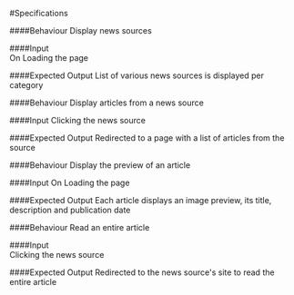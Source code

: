 #Specifications

####Behaviour
Display news sources

####Input	
On Loading the page	

####Expected Output
List of various news sources is displayed per category

####Behaviour
Display articles from a news source	

####Input
Clicking the news source
	
####Expected Output
Redirected to a page with a list of articles from the source

####Behaviour
Display the preview of an article

####Input
On Loading the page	

####Expected Output
Each article displays an image preview, its title, description and publication date

####Behaviour
Read an entire article

####Input	
Clicking the news source

####Expected Output	
Redirected to the news source's site to read the entire article